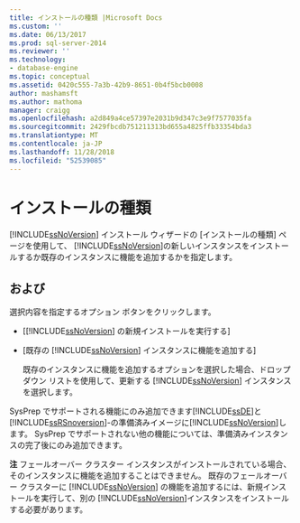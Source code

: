 ```yaml
---
title: インストールの種類 |Microsoft Docs
ms.custom: ''
ms.date: 06/13/2017
ms.prod: sql-server-2014
ms.reviewer: ''
ms.technology:
- database-engine
ms.topic: conceptual
ms.assetid: 0420c555-7a3b-42b9-8651-0b4f5bcb0008
author: mashamsft
ms.author: mathoma
manager: craigg
ms.openlocfilehash: a2d849a4ce57397e2031b9d347c3e9f7577035fa
ms.sourcegitcommit: 2429fbcdb751211313bd655a4825ffb33354bda3
ms.translationtype: MT
ms.contentlocale: ja-JP
ms.lasthandoff: 11/28/2018
ms.locfileid: "52539085"
---
```

# <a name="installation-type"></a>インストールの種類
  [!INCLUDE[ssNoVersion](../../includes/ssnoversion-md.md)] インストール ウィザードの [インストールの種類] ページを使用して、 [!INCLUDE[ssNoVersion](../../includes/ssnoversion-md.md)]の新しいインスタンスをインストールするか既存のインスタンスに機能を追加するかを指定します。  
  
## <a name="options"></a>および  
 選択内容を指定するオプション ボタンをクリックします。  
  
-   [[!INCLUDE[ssNoVersion](../../includes/ssnoversion-md.md)] の新規インストールを実行する]  
  
-   [既存の [!INCLUDE[ssNoVersion](../../includes/ssnoversion-md.md)] インスタンスに機能を追加する]  
  
     既存のインスタンスに機能を追加するオプションを選択した場合、ドロップダウン リストを使用して、更新する [!INCLUDE[ssNoVersion](../../includes/ssnoversion-md.md)] インスタンスを選択します。  
  
 SysPrep でサポートされる機能にのみ追加できます[!INCLUDE[ssDE](../../includes/ssde-md.md)]と[!INCLUDE[ssRSnoversion](../../includes/ssrsnoversion-md.md)]-の準備済みイメージに[!INCLUDE[ssNoVersion](../../includes/ssnoversion-md.md)]します。 SysPrep でサポートされない他の機能については、準備済みインスタンスの完了後にのみ追加できます。  
  
 **注** フェールオーバー クラスター インスタンスがインストールされている場合、そのインスタンスに機能を追加することはできません。 既存のフェールオーバー クラスターに [!INCLUDE[ssNoVersion](../../includes/ssnoversion-md.md)] の機能を追加するには、新規インストールを実行して、別の [!INCLUDE[ssNoVersion](../../includes/ssnoversion-md.md)]インスタンスをインストールする必要があります。  
  
  
